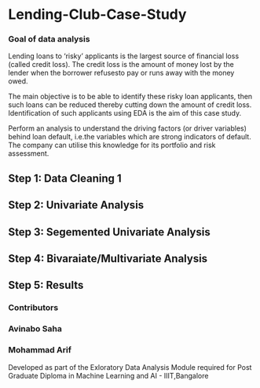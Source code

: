# Lending-Club-Case-Study


### Goal of data analysis

Lending loans to ‘risky’ applicants is the largest source of financial loss
(called credit loss). The credit loss is the amount of money lost by the lender 
when the borrower refusesto pay or runs away with the money owed.  

The main objective is to be able to identify these risky loan applicants, 
then such loans can be reduced thereby cutting down the amount of credit loss. 
Identification of such applicants using EDA is the aim of this case study.   

Perform an analysis to understand the driving factors (or driver variables)
behind loan default, i.e.the variables which are strong indicators of default.  
The company can utilise this knowledge for its portfolio and risk assessment. 


## Step 1: Data Cleaning 1

## Step 2: Univariate Analysis

## Step 3: Segemented Univariate Analysis

## Step 4: Bivaraiate/Multivariate Analysis

## Step 5: Results


### Contributors

### Avinabo Saha
### Mohammad Arif

Developed as part of the Exloratory Data Analysis Module required for Post Graduate Diploma in Machine Learning and AI - IIIT,Bangalore
